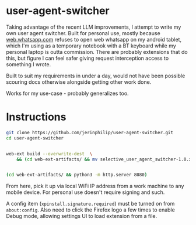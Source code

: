 # user-agent-switcher

Taking advantage of the recent LLM improvements, I attempt to write my own user
agent switcher. Built for personal use, mostly because
[web.whatsapp.com](https://web.whatsapp.com) refuses to open web whatsapp on my
android tablet, which I'm using as a temporary notebook with a BT keyboard
while my personal laptop is outta commission. There are probably extensions
that do this, but figure I can feel safer giving request interception access to
something I wrote.

Built to suit my requirements in under a day, would not have been possible
scouring docs otherwise alongside getting other work done.

Works for my use-case - probably generalizes too. 

# Instructions

```bash
git clone https://github.com/jerinphilip/user-agent-switcher.git
cd user-agent-switcher


web-ext build --overwrite-dest  \
    && (cd web-ext-artifacts/ && mv selective_user_agent_switcher-1.0.zip selective_user_agent_switcher-1.0.xpi)


(cd web-ext-artifacts/ && python3 -m http.server 8080)
```

From here, pick it up via local WiFi IP address from a work machine to any
mobile device. For personal use doesn't require signing and such.

A config item (`xpinstall.signature.required`) must be turned on from
`about:config`. Also need to click the Firefox logo a few times to enable Debug
mode, allowing settings UI to load extension from a file.


